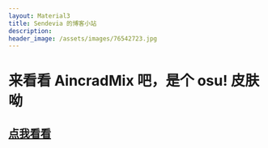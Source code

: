 ```yaml
---
layout: Material3
title: Sendevia 的博客小站
description: 
header_image: /assets/images/76542723.jpg
---
```


# 来看看 AincradMix 吧，是个 osu! 皮肤呦
## [点我看看](/2022/07/04/AincradMix.html)
